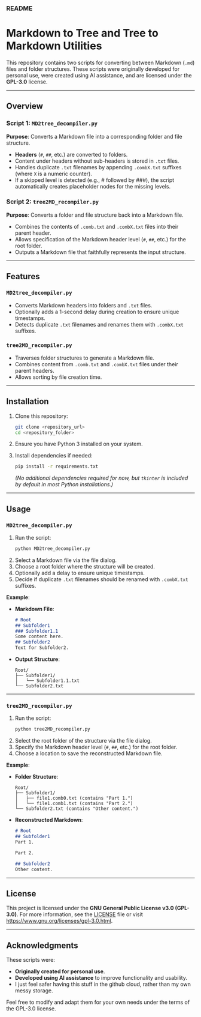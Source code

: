 ### README

# Markdown to Tree and Tree to Markdown Utilities

This repository contains two scripts for converting between Markdown (`.md`) files and folder structures. These scripts were originally developed for personal use, were created using AI assistance, and are licensed under the **GPL-3.0** license.

---

## Overview

### Script 1: `MD2tree_decompiler.py`
**Purpose**: Converts a Markdown file into a corresponding folder and file structure.

- **Headers** (`#`, `##`, etc.) are converted to folders.
- Content under headers without sub-headers is stored in `.txt` files.
- Handles duplicate `.txt` filenames by appending `.combX.txt` suffixes (where `X` is a numeric counter).
- If a skipped level is detected (e.g., # followed by ###), the script automatically creates placeholder nodes for the missing levels.

### Script 2: `tree2MD_recompiler.py`
**Purpose**: Converts a folder and file structure back into a Markdown file.

- Combines the contents of `.comb.txt` and `.combX.txt` files into their parent header.
- Allows specification of the Markdown header level (`#`, `##`, etc.) for the root folder.
- Outputs a Markdown file that faithfully represents the input structure.

---

## Features

### `MD2tree_decompiler.py`
- Converts Markdown headers into folders and `.txt` files.
- Optionally adds a 1-second delay during creation to ensure unique timestamps.
- Detects duplicate `.txt` filenames and renames them with `.combX.txt` suffixes.

### `tree2MD_recompiler.py`
- Traverses folder structures to generate a Markdown file.
- Combines content from `.comb.txt` and `.combX.txt` files under their parent headers.
- Allows sorting by file creation time.

---

## Installation

1. Clone this repository:
   ```bash
   git clone <repository_url>
   cd <repository_folder>
   ```
2. Ensure you have Python 3 installed on your system.

3. Install dependencies if needed:
   ```bash
   pip install -r requirements.txt
   ```
   *(No additional dependencies required for now, but `tkinter` is included by default in most Python installations.)*

---

## Usage

### `MD2tree_decompiler.py`
1. Run the script:
   ```bash
   python MD2tree_decompiler.py
   ```
2. Select a Markdown file via the file dialog.
3. Choose a root folder where the structure will be created.
4. Optionally add a delay to ensure unique timestamps.
5. Decide if duplicate `.txt` filenames should be renamed with `.combX.txt` suffixes.

**Example**:
- **Markdown File**:
  ```markdown
  # Root
  ## Subfolder1
  ### Subfolder1.1
  Some content here.
  ## Subfolder2
  Text for Subfolder2.
  ```
- **Output Structure**:
  ```
  Root/
  ├── Subfolder1/
  │   └── Subfolder1.1.txt
  └── Subfolder2.txt
  ```

---

### `tree2MD_recompiler.py`
1. Run the script:
   ```bash
   python tree2MD_recompiler.py
   ```
2. Select the root folder of the structure via the file dialog.
3. Specify the Markdown header level (`#`, `##`, etc.) for the root folder.
4. Choose a location to save the reconstructed Markdown file.

**Example**:
- **Folder Structure**:
  ```
  Root/
  ├── Subfolder1/
  │   ├── file1.comb0.txt (contains "Part 1.")
  │   └── file1.comb1.txt (contains "Part 2.")
  └── Subfolder2.txt (contains "Other content.")
  ```
- **Reconstructed Markdown**:
  ```markdown
  # Root
  ## Subfolder1
  Part 1.

  Part 2.

  ## Subfolder2
  Other content.
  ```

---

## License

This project is licensed under the **GNU General Public License v3.0 (GPL-3.0)**. For more information, see the [LICENSE](LICENSE) file or visit https://www.gnu.org/licenses/gpl-3.0.html.

---

## Acknowledgments

These scripts were:
- **Originally created for personal use**.
- **Developed using AI assistance** to improve functionality and usability.
- I just feel safer having this stuff in the github cloud, rather than my own messy storage.

Feel free to modify and adapt them for your own needs under the terms of the GPL-3.0 license.